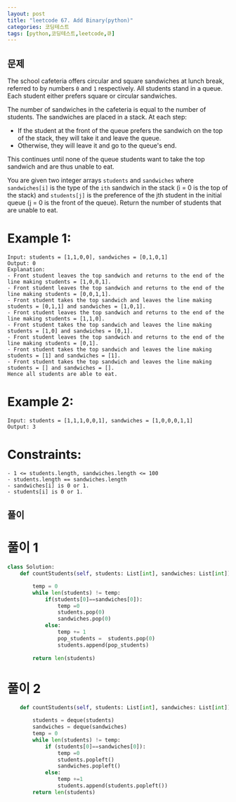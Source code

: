```yaml
---
layout: post
title: "leetcode 67. Add Binary(python)"
categories: 코딩테스트
tags: [python,코딩테스트,leetcode,큐]
---
```


## 문제

The school cafeteria offers circular and square sandwiches at lunch break, referred to by numbers `0` and `1` respectively. All students stand in a queue. Each student either prefers square or circular sandwiches.

The number of sandwiches in the cafeteria is equal to the number of students. The sandwiches are placed in a stack. At each step:

- If the student at the front of the queue prefers the sandwich on the top of the stack, they will take it and leave the queue.
- Otherwise, they will leave it and go to the queue's end.

This continues until none of the queue students want to take the top sandwich and are thus unable to eat.

You are given two integer arrays `students` and `sandwiches` where `sandwiches[i]` is the type of the `i​​​​​​th` sandwich in the stack (i = 0 is the top of the stack) and `students[j]` is the preference of the j​​​​​​th student in the initial queue (j = 0 is the front of the queue). Return the number of students that are unable to eat.

# Example 1:

```
Input: students = [1,1,0,0], sandwiches = [0,1,0,1]
Output: 0 
Explanation:
- Front student leaves the top sandwich and returns to the end of the line making students = [1,0,0,1].
- Front student leaves the top sandwich and returns to the end of the line making students = [0,0,1,1].
- Front student takes the top sandwich and leaves the line making students = [0,1,1] and sandwiches = [1,0,1].
- Front student leaves the top sandwich and returns to the end of the line making students = [1,1,0].
- Front student takes the top sandwich and leaves the line making students = [1,0] and sandwiches = [0,1].
- Front student leaves the top sandwich and returns to the end of the line making students = [0,1].
- Front student takes the top sandwich and leaves the line making students = [1] and sandwiches = [1].
- Front student takes the top sandwich and leaves the line making students = [] and sandwiches = [].
Hence all students are able to eat.
```

# Example 2:

```
Input: students = [1,1,1,0,0,1], sandwiches = [1,0,0,0,1,1]
Output: 3
```
 

# Constraints:

```
- 1 <= students.length, sandwiches.length <= 100
- students.length == sandwiches.length
- sandwiches[i] is 0 or 1.
- students[i] is 0 or 1.
```


## 풀이

# 풀이 1

```python
class Solution:
    def countStudents(self, students: List[int], sandwiches: List[int]) -> int:

        temp = 0
        while len(students) != temp:
            if(students[0]==sandwiches[0]):
                temp =0
                students.pop(0)
                sandwiches.pop(0)
            else:
                temp += 1
                pop_students =  students.pop(0)
                students.append(pop_students)
                
        return len(students)

```


# 풀이 2

```python
    def countStudents(self, students: List[int], sandwiches: List[int]) -> int:

        students = deque(students)
        sandwiches = deque(sandwiches)
        temp = 0
        while len(students) != temp:
            if (students[0]==sandwiches[0]):
                temp =0
                students.popleft()
                sandwiches.popleft()
            else:
                temp +=1
                students.append(students.popleft())        
        return len(students)    


```
